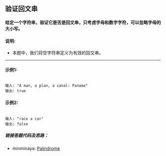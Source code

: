 ## 验证回文串

#### 给定一个字符串，验证它是否是回文串，只考虑字母和数字字符，可以忽略字母的大小写。
     
#### **说明:** 

- 本题中，我们将空字符串定义为有效的回文串。

---
  
#### 示例1:

```

输入: "A man, a plan, a canal: Panama"
输出: true

```

#### 示例2:

```

输入: "race a car"
输出: false

```

##### 链接答题代码及思路：
* minminaya: [Palindrome](https://github.com/biubiubiu-school/Coding-Day-By-Day/tree/master/src/main/kotlin/minminaya/solution/Palindrome.kt)